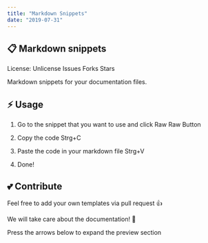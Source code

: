 ```yaml
---
title: "Markdown Snippets"
date: "2019-07-31"
---
```


## 📋 Markdown snippets

License: Unlicense Issues Forks Stars

Markdown snippets for your documentation files.
## ⚡ Usage

1. Go to the snippet that you want to use and click Raw
Raw Button

2. Copy the code Strg+C

3. Paste the code in your markdown file Strg+V

4. Done!
## 💕 Contribute

Feel free to add your own templates via pull request 👍

We will take care about the documentation! 🔧

Press the arrows below to expand the preview section
